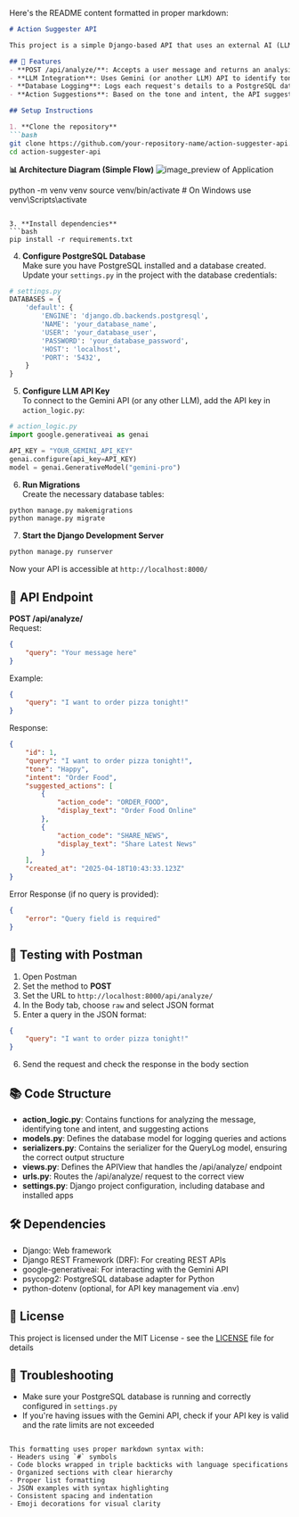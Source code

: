 Here's the README content formatted in proper markdown:

```markdown
# Action Suggester API

This project is a simple Django-based API that uses an external AI (LLM, such as Gemini API) to analyze the tone and intent of a user's message and suggests relevant actions. The results, including the query, tone, intent, and suggested actions, are logged to a PostgreSQL database.

## 🚀 Features
- **POST /api/analyze/**: Accepts a user message and returns an analysis of the tone and intent along with suggested actions
- **LLM Integration**: Uses Gemini (or another LLM) API to identify tone and intent
- **Database Logging**: Logs each request's details to a PostgreSQL database
- **Action Suggestions**: Based on the tone and intent, the API suggests up to 3 predefined actions

## Setup Instructions

1. **Clone the repository**
```bash
git clone https://github.com/your-repository-name/action-suggester-api.git
cd action-suggester-api
```
**📊 Architecture Diagram (Simple Flow)**
![**image_preview of Application**](https://ik.imagekit.io/vinaymry/ChatGPT%20Image%20Apr%2018,%202025,%2010_12_58%20AM.png?updatedAt=1744951837361) 



 
python -m venv venv
source venv/bin/activate  # On Windows use venv\Scripts\activate
```

3. **Install dependencies**
```bash
pip install -r requirements.txt
```

4. **Configure PostgreSQL Database**  
Make sure you have PostgreSQL installed and a database created. Update your `settings.py` in the project with the database credentials:

```python
# settings.py
DATABASES = {
    'default': {
        'ENGINE': 'django.db.backends.postgresql',
        'NAME': 'your_database_name',
        'USER': 'your_database_user',
        'PASSWORD': 'your_database_password',
        'HOST': 'localhost',
        'PORT': '5432',
    }
}
```

5. **Configure LLM API Key**  
To connect to the Gemini API (or any other LLM), add the API key in `action_logic.py`:

```python
# action_logic.py
import google.generativeai as genai

API_KEY = "YOUR_GEMINI_API_KEY"
genai.configure(api_key=API_KEY)
model = genai.GenerativeModel("gemini-pro")
```

6. **Run Migrations**  
Create the necessary database tables:
```bash
python manage.py makemigrations
python manage.py migrate
```

7. **Start the Django Development Server**
```bash
python manage.py runserver
```
Now your API is accessible at `http://localhost:8000/`

## 📡 API Endpoint

**POST /api/analyze/**  
Request:
```json
{
    "query": "Your message here"
}
```

Example:
```json
{
    "query": "I want to order pizza tonight!"
}
```

Response:
```json
{
    "id": 1,
    "query": "I want to order pizza tonight!",
    "tone": "Happy",
    "intent": "Order Food",
    "suggested_actions": [
        {
            "action_code": "ORDER_FOOD",
            "display_text": "Order Food Online"
        },
        {
            "action_code": "SHARE_NEWS",
            "display_text": "Share Latest News"
        }
    ],
    "created_at": "2025-04-18T10:43:33.123Z"
}
```

Error Response (if no query is provided):
```json
{
    "error": "Query field is required"
}
```

## 🧪 Testing with Postman
1. Open Postman
2. Set the method to **POST**
3. Set the URL to `http://localhost:8000/api/analyze/`
4. In the Body tab, choose `raw` and select JSON format
5. Enter a query in the JSON format:
```json
{
    "query": "I want to order pizza tonight!"
}
```
6. Send the request and check the response in the body section

## 📚 Code Structure
- **action_logic.py**: Contains functions for analyzing the message, identifying tone and intent, and suggesting actions
- **models.py**: Defines the database model for logging queries and actions
- **serializers.py**: Contains the serializer for the QueryLog model, ensuring the correct output structure
- **views.py**: Defines the APIView that handles the /api/analyze/ endpoint
- **urls.py**: Routes the /api/analyze/ request to the correct view
- **settings.py**: Django project configuration, including database and installed apps

## 🛠️ Dependencies
- Django: Web framework
- Django REST Framework (DRF): For creating REST APIs
- google-generativeai: For interacting with the Gemini API
- psycopg2: PostgreSQL database adapter for Python
- python-dotenv (optional, for API key management via .env)

## 🎉 License
This project is licensed under the MIT License - see the [LICENSE](LICENSE) file for details

## 🚀 Troubleshooting
- Make sure your PostgreSQL database is running and correctly configured in `settings.py`
- If you're having issues with the Gemini API, check if your API key is valid and the rate limits are not exceeded
```

This formatting uses proper markdown syntax with:
- Headers using `#` symbols
- Code blocks wrapped in triple backticks with language specifications
- Organized sections with clear hierarchy
- Proper list formatting
- JSON examples with syntax highlighting
- Consistent spacing and indentation
- Emoji decorations for visual clarity
